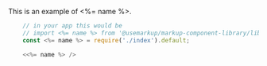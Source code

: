 This is an example of <%= name %>.

```jsx
    // in your app this would be
    // import <%= name %> from '@usemarkup/markup-component-library/lib/<%= namespace %>/Components/<%= name %>';
    const <%= name %> = require('./index').default;

    <<%= name %> />
```
